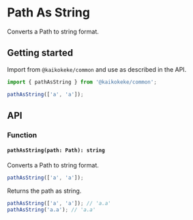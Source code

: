 # Path As String

Converts a Path to string format.

## Getting started

Import from `@kaikokeke/common` and use as described in the API.

```ts
import { pathAsString } from '@kaikokeke/common';

pathAsString(['a', 'a']);
```

## API

### Function

#### `pathAsString(path: Path): string`

Converts a Path to string format.

```ts
pathAsString(['a', 'a']);
```

Returns the path as string.

```ts
pathAsString(['a', 'a']); // 'a.a'
pathAsString('a.a'); // 'a.a'
```
